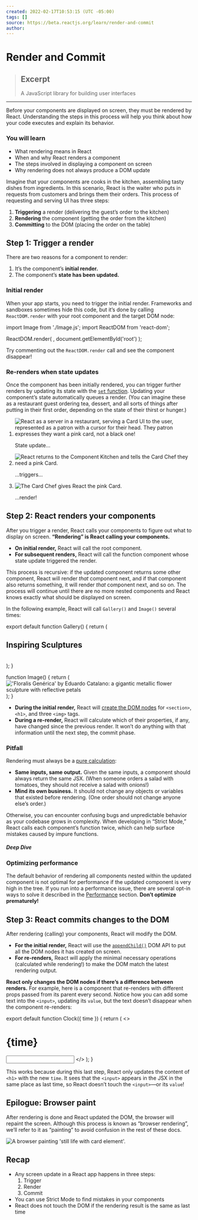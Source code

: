 ```yaml
---
created: 2022-02-17T10:53:15 (UTC -05:00)
tags: []
source: https://beta.reactjs.org/learn/render-and-commit
author: 
---
```


# Render and Commit

> ## Excerpt
> A JavaScript library for building user interfaces

---
Before your components are displayed on screen, they must be rendered by React. Understanding the steps in this process will help you think about how your code executes and explain its behavior.

### You will learn

-   What rendering means in React
-   When and why React renders a component
-   The steps involved in displaying a component on screen
-   Why rendering does not always produce a DOM update

Imagine that your components are cooks in the kitchen, assembling tasty dishes from ingredients. In this scenario, React is the waiter who puts in requests from customers and brings them their orders. This process of requesting and serving UI has three steps:

1.  **Triggering** a render (delivering the guest’s order to the kitchen)
2.  **Rendering** the component (getting the order from the kitchen)
3.  **Committing** to the DOM (placing the order on the table)

## Step 1: Trigger a render

There are two reasons for a component to render:

1.  It’s the component’s **initial render.**
2.  The component’s **state has been updated.**

### Initial render

When your app starts, you need to trigger the initial render. Frameworks and sandboxes sometimes hide this code, but it’s done by calling `ReactDOM.render` with your root component and the target DOM node:

import Image from './Image.js';
import ReactDOM from 'react-dom';

ReactDOM.render(
  <Image />,
  document.getElementById('root')
);

Try commenting out the `ReactDOM.render` call and see the component disappear!

### Re-renders when state updates

Once the component has been initially rendered, you can trigger further renders by updating its state with the [`set` function](https://beta.reactjs.org/apis/usestate#setstate). Updating your component’s state automatically queues a render. (You can imagine these as a restaurant guest ordering tea, dessert, and all sorts of things after putting in their first order, depending on the state of their thirst or hunger.)

1.  ![React as a server in a restaurant, serving a Card UI to the user, represented as a patron with a cursor for their head. They patron expresses they want a pink card, not a black one!](https://beta.reactjs.org/images/docs/illustrations/i_rerender1.png)
    
    State update...
    
2.  ![React returns to the Component Kitchen and tells the Card Chef they need a pink Card.](https://beta.reactjs.org/images/docs/illustrations/i_rerender2.png)
    
    ...triggers...
    
3.  ![The Card Chef gives React the pink Card.](https://beta.reactjs.org/images/docs/illustrations/i_rerender3.png)
    
    ...render!
    

## Step 2: React renders your components

After you trigger a render, React calls your components to figure out what to display on screen. **“Rendering” is React calling your components.**

-   **On initial render,** React will call the root component.
-   **For subsequent renders,** React will call the function component whose state update triggered the render.

This process is recursive: if the updated component returns some other component, React will render _that_ component next, and if that component also returns something, it will render _that_ component next, and so on. The process will continue until there are no more nested components and React knows exactly what should be displayed on screen.

In the following example, React will call `Gallery()` and `Image()` several times:

export default function Gallery() {
  return (
    <section>
      <h1>Inspiring Sculptures</h1>
      <Image />
      <Image />
      <Image />
    </section>
  );
}

function Image() {
  return (
    <img
      src="https://i.imgur.com/ZF6s192.jpg"
      alt="'Floralis Genérica' by Eduardo Catalano: a gigantic metallic flower sculpture with reflective petals"
    />
  );
}

-   **During the initial render,** React will [create the DOM nodes](https://developer.mozilla.org/docs/Web/API/Document/createElement) for `<section>`, `<h1>`, and three `<img>` tags.
-   **During a re-render,** React will calculate which of their properties, if any, have changed since the previous render. It won’t do anything with that information until the next step, the commit phase.

### Pitfall

Rendering must always be a [pure calculation](https://beta.reactjs.org/learn/keeping-components-pure):

-   **Same inputs, same output.** Given the same inputs, a component should always return the same JSX. (When someone orders a salad with tomatoes, they should not receive a salad with onions!)
-   **Mind its own business.** It should not change any objects or variables that existed before rendering. (One order should not change anyone else’s order.)

Otherwise, you can encounter confusing bugs and unpredictable behavior as your codebase grows in complexity. When developing in “Strict Mode,” React calls each component’s function twice, which can help surface mistakes caused by impure functions.

##### Deep Dive

### Optimizing performance

The default behavior of rendering all components nested within the updated component is not optimal for performance if the updated component is very high in the tree. If you run into a performance issue, there are several opt-in ways to solve it described in the [Performance](https://beta.reactjs.org/learn/performance) section. **Don’t optimize prematurely!**

## Step 3: React commits changes to the DOM

After rendering (calling) your components, React will modify the DOM.

-   **For the initial render,** React will use the [`appendChild()`](https://developer.mozilla.org/docs/Web/API/Node/appendChild) DOM API to put all the DOM nodes it has created on screen.
-   **For re-renders,** React will apply the minimal necessary operations (calculated while rendering!) to make the DOM match the latest rendering output.

**React only changes the DOM nodes if there’s a difference between renders.** For example, here is a component that re-renders with different props passed from its parent every second. Notice how you can add some text into the `<input>`, updating its `value`, but the text doesn’t disappear when the component re-renders:

export default function Clock({ time }) {
  return (
    <>
      <h1>{time}</h1>
      <input />
    </>
  );
}

This works because during this last step, React only updates the content of `<h1>` with the new `time`. It sees that the `<input>` appears in the JSX in the same place as last time, so React doesn’t touch the `<input>`—or its `value`!

## Epilogue: Browser paint

After rendering is done and React updated the DOM, the browser will repaint the screen. Although this process is known as “browser rendering”, we’ll refer to it as “painting” to avoid confusion in the rest of these docs.

![A browser painting 'still life with card element'.](https://beta.reactjs.org/images/docs/illustrations/i_browser-paint.png)

## Recap

-   Any screen update in a React app happens in three steps:
    1.  Trigger
    2.  Render
    3.  Commit
-   You can use Strict Mode to find mistakes in your components
-   React does not touch the DOM if the rendering result is the same as last time
